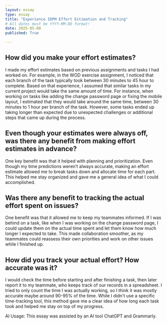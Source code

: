 ```yaml
---
layout: essay
type: essay
title: "Experience IDPM Effort Estimation and Tracking"
# All dates must be YYYY-MM-DD format!
date: 2025-05-08
published: True

---
```



## How did you make your effort estimates?

I made my effort estimates based on previous assignments and tasks I had worked on. For example, in the WOD exercise assignment, I noticed that each branch of the task typically took between 30 minutes to 45 hour to complete. Based on that experience, I assumed that similar tasks in my current project would take the same amount of time. For instance, when working on tasks like adding the change password page or fixing the mobile layout, I estimated that they would take around the same time, between 30 minutes to 1 hour per branch of the task. However, some tasks ended up taking longer than expected due to unexpected challenges or additional steps that came up during the process.

## Even though your estimates were always off, was there any benefit from making effort estimates in advance?

One key benefit was that it helped with planning and prioritization. Even though my time predictions weren’t always accurate, making an effort estimate allowed me to break tasks down and allocate time for each part. This helped me stay organized and gave me a general idea of what I could accomplished.


## Was there any benefit to tracking the actual effort spent on issues?

One benefit was that it allowed me to keep my teammates informed. If I was behind on a task, like when I was working on the change password page, I could update them on the actual time spent and let them know how much longer I expected to take. This made collaboration smoother, as my teammates could reassess their own priorities and work on other issues while I finished up.

## How did you track your actual effort? How accurate was it?

I would check the time before starting and after finishing a task, then later report it to my teammate, who keeps track of our records in a spreadsheet. I tried to only count the time I was actually working, so I think it was mostly accurate maybe around 90-95% of the time. While I didn't use a specific time-tracking tool, this method gave me a clear idea of how long each task took and helped me stay on top of my progress.

AI Usage: This essay was assisted by an AI tool ChatGPT and Grammarly. 
